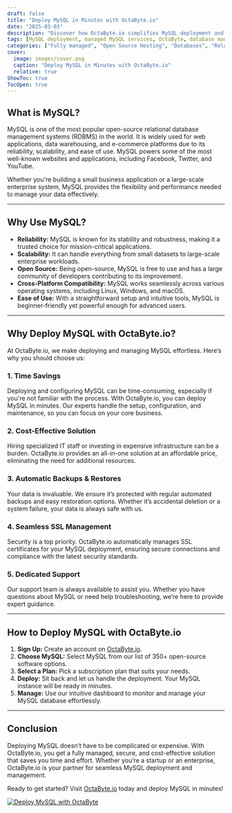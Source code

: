 ```yaml
---
draft: false
title: "Deploy MySQL in Minutes with OctaByte.io"
date: "2025-03-03"
description: "Discover how OctaByte.io simplifies MySQL deployment and management. Save time, reduce costs, and enjoy seamless database management with our fully managed services. Deploy MySQL in minutes and focus on what matters most—your business."
tags: [MySQL deployment, managed MySQL services, OctaByte, database management, MySQL hosting, managed open-source software, MySQL backup, SSL management, cost-effective MySQL, MySQL support]
categories: ["Fully managed", "Open Source Hosting", "Databases", "Relational Databases", "MySQL"]
cover:
  image: images/cover.png
  caption: "Deploy MySQL in Minutes with OctaByte.io"
  relative: true
ShowToc: true
TocOpen: true
---
```



## What is MySQL?

MySQL is one of the most popular open-source relational database management systems (RDBMS) in the world. It is widely used for web applications, data warehousing, and e-commerce platforms due to its reliability, scalability, and ease of use. MySQL powers some of the most well-known websites and applications, including Facebook, Twitter, and YouTube.

Whether you're building a small business application or a large-scale enterprise system, MySQL provides the flexibility and performance needed to manage your data effectively.

---

## Why Use MySQL?

- **Reliability:** MySQL is known for its stability and robustness, making it a trusted choice for mission-critical applications.  
- **Scalability:** It can handle everything from small datasets to large-scale enterprise workloads.  
- **Open Source:** Being open-source, MySQL is free to use and has a large community of developers contributing to its improvement.  
- **Cross-Platform Compatibility:** MySQL works seamlessly across various operating systems, including Linux, Windows, and macOS.  
- **Ease of Use:** With a straightforward setup and intuitive tools, MySQL is beginner-friendly yet powerful enough for advanced users.  

---

## Why Deploy MySQL with OctaByte.io?

At OctaByte.io, we make deploying and managing MySQL effortless. Here’s why you should choose us:

### 1. **Time Savings**  
Deploying and configuring MySQL can be time-consuming, especially if you're not familiar with the process. With OctaByte.io, you can deploy MySQL in minutes. Our experts handle the setup, configuration, and maintenance, so you can focus on your core business.

### 2. **Cost-Effective Solution**  
Hiring specialized IT staff or investing in expensive infrastructure can be a burden. OctaByte.io provides an all-in-one solution at an affordable price, eliminating the need for additional resources.

### 3. **Automatic Backups & Restores**  
Your data is invaluable. We ensure it’s protected with regular automated backups and easy restoration options. Whether it’s accidental deletion or a system failure, your data is always safe with us.

### 4. **Seamless SSL Management**  
Security is a top priority. OctaByte.io automatically manages SSL certificates for your MySQL deployment, ensuring secure connections and compliance with the latest security standards.

### 5. **Dedicated Support**  
Our support team is always available to assist you. Whether you have questions about MySQL or need help troubleshooting, we’re here to provide expert guidance.

---

## How to Deploy MySQL with OctaByte.io

1. **Sign Up:** Create an account on [OctaByte.io](https://octabyte.io).  
2. **Choose MySQL:** Select MySQL from our list of 350+ open-source software options.  
3. **Select a Plan:** Pick a subscription plan that suits your needs.  
4. **Deploy:** Sit back and let us handle the deployment. Your MySQL instance will be ready in minutes.  
5. **Manage:** Use our intuitive dashboard to monitor and manage your MySQL database effortlessly.  

---

## Conclusion

Deploying MySQL doesn’t have to be complicated or expensive. With OctaByte.io, you get a fully managed, secure, and cost-effective solution that saves you time and effort. Whether you’re a startup or an enterprise, OctaByte.io is your partner for seamless MySQL deployment and management.

Ready to get started? Visit [OctaByte.io](https://octabyte.io) today and deploy MySQL in minutes!

[![Deploy MySQL with OctaByte](/images/deploy-on-octabyte.png)](https://octabyte.io/fully-managed-open-source-services/databases/relational-databases/mysql)